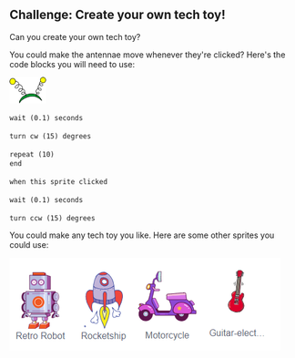 ## Challenge: Create your own tech toy!
Can you create your own tech toy?

You could make the antennae move whenever they're clicked? Here's the code blocks you will need to use:

![antennae sprite](images/antennae-sprite.png)

```blocks3
wait (0.1) seconds

turn cw (15) degrees

repeat (10)
end

when this sprite clicked

wait (0.1) seconds

turn ccw (15) degrees
```

You could make any tech toy you like. Here are some other sprites you could use:

![robot, rocketship, motorcycle, electric guitar sprites](images/toys-sprites.png)
